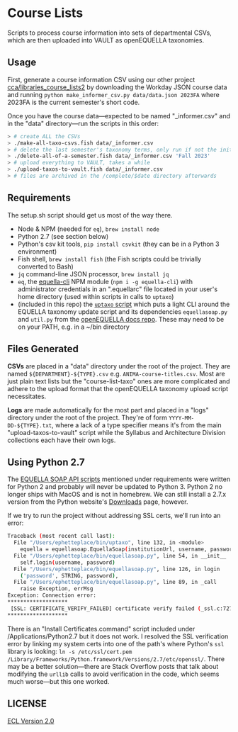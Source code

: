 # Course Lists

Scripts to process course information into sets of departmental CSVs, which are then uploaded into VAULT as openEQUELLA taxonomies.

## Usage

First, generate a course information CSV using our other project [cca/libraries_course_lists2](https://github.com/cca/libraries_course_lists2) by downloading the Workday JSON course data and running `python make_informer_csv.py data/data.json 2023FA` where 2023FA is the current semester's short code.

Once you have the course data—expected to be named "\_informer.csv" and in the "data" directory—run the scripts in this order:

```sh
> # create ALL the CSVs
> ./make-all-taxo-csvs.fish data/_informer.csv
> # delete the last semester's taxonomy terms, only run if not the initial upload
> ./delete-all-of-a-semester.fish data/_informer.csv 'Fall 2023'
> # upload everything to VAULT, takes a while
> ./upload-taxos-to-vault.fish data/_informer.csv
> # files are archived in the /complete/$date directory afterwards
```

## Requirements

The setup.sh script should get us most of the way there.

- Node & NPM (needed for `eq`), `brew install node`
- Python 2.7 (see section below)
- Python's csv kit tools, `pip install csvkit` (they can be in a Python 3 environment)
- Fish shell, `brew install fish` (the Fish scripts could be trivially converted to Bash)
- `jq` command-line JSON processor, `brew install jq`
- `eq`, the [equella-cli](https://github.com/cca/equella_cli) NPM module (`npm i -g equella-cli`) with administrator credentials in an ".equellarc" file located in your user's home directory (used within scripts in calls to `uptaxo`)
- (included in this repo) the [`uptaxo` script](https://gist.github.com/phette23/9bec679b7b677af7e396e8a40e7a7047) which puts a light CLI around the EQUELLA taxonomy update script and its dependencies `equellasoap.py` and `util.py` from the [openEQUELLA docs repo](https://github.com/openequella/openequella.github.io/tree/master/example-scripts/SOAP/python). These may need to be on your PATH, e.g. in a ~/bin directory

## Files Generated

**CSVs** are placed in a "data" directory under the root of the project. They are named `${DEPARTMENT}-${TYPE}.csv` e.g. `ANIMA-course-titles.csv`. Most are just plain text lists but the "course-list-taxo" ones are more complicated and adhere to the upload format that the openEQUELLA taxonomy upload script necessitates.

**Logs** are made automatically for the most part and placed in a "logs" directory under the root of the project. They're of form `YYYY-MM-DD-${TYPE}.txt`, where a lack of a type specifier means it's from the main "upload-taxos-to-vault" script while the Syllabus and Architecture Division collections each have their own logs.

## Using Python 2.7

The [EQUELLA SOAP API scripts](https://github.com/openequella/openequella.github.io/tree/master/example-scripts/SOAP/python) mentioned under requirements were written for Python 2 and probably will never be updated to Python 3. Python 2 no longer ships with MacOS and is not in homebrew. We can still install a 2.7.x version from the Python website's [Downloads](https://www.python.org/downloads/) page, however.

If we try to run the project without addressing SSL certs, we'll run into an error:

```sh
Traceback (most recent call last):
  File "/Users/ephetteplace/bin/uptaxo", line 132, in <module>
    equella = equellasoap.EquellaSoap(institutionUrl, username, password, proxyUrl)
  File "/Users/ephetteplace/bin/equellasoap.py", line 54, in __init__
    self.login(username, password)
  File "/Users/ephetteplace/bin/equellasoap.py", line 126, in login
    ('password', STRING, password),
  File "/Users/ephetteplace/bin/equellasoap.py", line 89, in _call
    raise Exception, errMsg
Exception: Connection error:
*******************
 [SSL: CERTIFICATE_VERIFY_FAILED] certificate verify failed (_ssl.c:727)
*******************
```

There is an "Install Certificates.command" script included under /Applications/Python2.7 but it does not work. I resolved the SSL verification error by linking my system certs into one of the path's where Python's `ssl` library is looking: `ln -s /etc/ssl/cert.pem /Library/Frameworks/Python.framework/Versions/2.7/etc/openssl/`. There may be a better solution—there are Stack Overflow posts that talk about modifying the `urllib` calls to avoid verification in the code, which seems much worse—but this one worked.

## LICENSE

[ECL Version 2.0](https://opensource.org/licenses/ECL-2.0)

